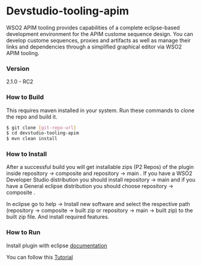 # Devstudio-tooling-apim

WSO2 APIM tooling provides capabilities of a complete eclipse-based development environment for the APIM custome sequence design. You can develop custome sequences, proxies and artifacts as well as manage their links and dependencies through a simplified graphical editor via WSO2 APIM tooling.

### Version
2.1.0 - RC2

### How to Build
This requires maven installed in your system. Run these commands to clone the repo and build it.
```sh
$ git clone [git-repo-url]
$ cd devstudio-tooling-apim
$ mvn clean install
```
### How to Install

After a successful build you will get installable zips (P2 Repos) of the plugin inside repository -> composite and repository -> main . If you have a WSO2 Developer Studio distribution you should install repository -> main and if you have a General eclipse distribution you should choose repository -> composite . 

In eclipse go to help -> Install new software and select the respective path (repository -> composite -> built zip or repository -> main -> built zip)  to the built zip file. And install required features.

### How to Run

Install plugin with eclipse  [documentation](https://docs.wso2.com/display/AM200/Installing+the+API+Manager+Tooling+Plug-In)

You can  follow this [Tutorial](https://docs.wso2.com/display/AM200/Change+the+Default+Mediation+Flow+of+API+Requests)



